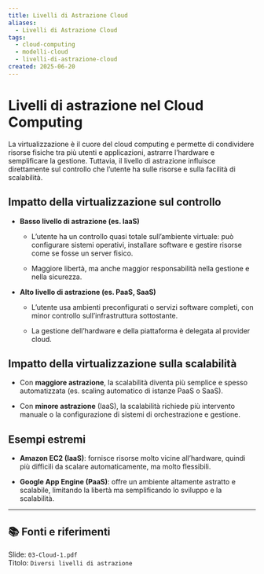 ```yaml
---
title: Livelli di Astrazione Cloud
aliases:
  - Livelli di Astrazione Cloud
tags:
  - cloud-computing
  - modelli-cloud
  - livelli-di-astrazione-cloud
created: 2025-06-20
---
```

# Livelli di astrazione nel Cloud Computing

La virtualizzazione è il cuore del cloud computing e permette di condividere risorse fisiche tra più utenti e applicazioni, astrarre l’hardware e semplificare la gestione. Tuttavia, il livello di astrazione influisce direttamente sul controllo che l’utente ha sulle risorse e sulla facilità di scalabilità.

## Impatto della virtualizzazione sul controllo

- **Basso livello di astrazione (es. IaaS)**
    
    - L’utente ha un controllo quasi totale sull’ambiente virtuale: può configurare sistemi operativi, installare software e gestire risorse come se fosse un server fisico.
        
    - Maggiore libertà, ma anche maggior responsabilità nella gestione e nella sicurezza.
        
- **Alto livello di astrazione (es. PaaS, SaaS)**
    
    - L’utente usa ambienti preconfigurati o servizi software completi, con minor controllo sull’infrastruttura sottostante.
        
    - La gestione dell’hardware e della piattaforma è delegata al provider cloud.
        

## Impatto della virtualizzazione sulla scalabilità

- Con **maggiore astrazione**, la scalabilità diventa più semplice e spesso automatizzata (es. scaling automatico di istanze PaaS o SaaS).
    
- Con **minore astrazione** (IaaS), la scalabilità richiede più intervento manuale o la configurazione di sistemi di orchestrazione e gestione.
    

## Esempi estremi

- **Amazon EC2 (IaaS)**: fornisce risorse molto vicine all’hardware, quindi più difficili da scalare automaticamente, ma molto flessibili.
    
- **Google App Engine (PaaS)**: offre un ambiente altamente astratto e scalabile, limitando la libertà ma semplificando lo sviluppo e la scalabilità.


---
## 📚 Fonti e riferimenti  
Slide: `03-Cloud-1.pdf`  
Titolo: `Diversi livelli di astrazione`
